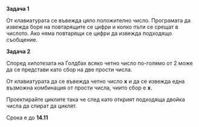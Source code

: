 <htlm><body>
<b>Задача 1</b>
<p>От клавиатурата се въвежда цяло положително число. Програмата да извежда боря на повтарящите се цифри и колко пъти се срещат в числото. Ако няма повтарящи се цифри да извежда подходящо съобщение.</p>

<b>Задача 2</b>
<p>Според хипотезата на Голдбах всяко четно число по-голямо от 2 може да се представи като сбор на две прости числа.

От клавиатурата да се въвежда четно число <b>x</b> и да се извежда една възможна комбинация от прости числа, чиито сбор е <b>x</b>.

Проектирайте циклите така че след като открият подходяща двойка числа да спират да циклят.</p>
<p>Срока е до <b>14.11</b></p>
</body><html>

